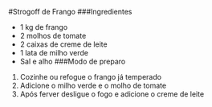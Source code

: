 #Strogoff de Frango
###Ingredientes
 - 1 kg de frango
 - 2 molhos de tomate
 - 2 caixas de creme de leite
 - 1 lata de milho verde
 - Sal e alho
###Modo de preparo
 1. Cozinhe ou refogue o frango já temperado
 2. Adicione o milho verde e o molho de tomate
 3. Após ferver desligue o fogo e adicione o creme de leite